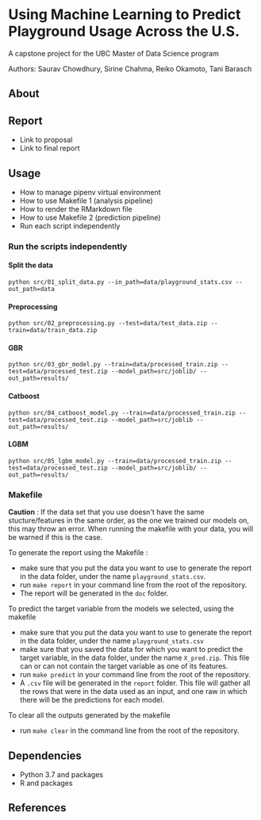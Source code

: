 # Using Machine Learning to Predict Playground Usage Across the U.S.

A capstone project for the UBC Master of Data Science program

Authors: Saurav Chowdhury, Sirine Chahma, Reiko Okamoto, Tani Barasch

## About

## Report
- Link to proposal
- Link to final report

## Usage
- How to manage pipenv virtual environment
- How to use Makefile 1 (analysis pipeline)
- How to render the RMarkdown file
- How to use Makefile 2 (prediction pipeline)
- Run each script independently

### Run the scripts independently 
#### Split the data
`python src/01_split_data.py --in_path=data/playground_stats.csv --out_path=data`

#### Preprocessing
`python src/02_preprocessing.py --test=data/test_data.zip --train=data/train_data.zip`

#### GBR
`python src/03_gbr_model.py --train=data/processed_train.zip --test=data/processed_test.zip --model_path=src/joblib/ --out_path=results/`

#### Catboost
`python src/04_catboost_model.py --train=data/processed_train.zip --test=data/processed_test.zip --model_path=src/joblib --out_path=results/`

#### LGBM
`python src/05_lgbm_model.py --train=data/processed_train.zip --test=data/processed_test.zip --model_path=src/joblib/ --out_path=results/`

### Makefile

**Caution** : If the data set that you use doesn't have the same stucture/features in the same order, as the one we trained our models on, this may throw an error. When running the makefile with your data, you will be warned if this is the case. 

To generate the report using the Makefile : 
- make sure that you put the data you want to use to generate the report in the data folder, under the name `playground_stats.csv`. 
- run `make report` in your command line from the root of the repository.
- The report will be generated in the `doc` folder.

To predict the target variable from the models we selected, using the makefile
- make sure that you put the data you want to use to generate the report in the data folder, under the name `playground_stats.csv`
- make sure that you saved the data for which you want to predict the target variable, in the data folder, under the name `X_pred.zip`. This file can or can not contain the target variable as one of its features.
- run `make predict` in your command line from the root of the repository.
- A `.csv` file will be generated in the `report` folder. This file will gather all the rows that were in the data used as an input, and one raw in which there will be the predictions for each model.

To clear all the outputs generated by the makefile
- run `make clear` in the command line from the root of the repository.


## Dependencies
- Python 3.7 and packages
- R and packages

## References

